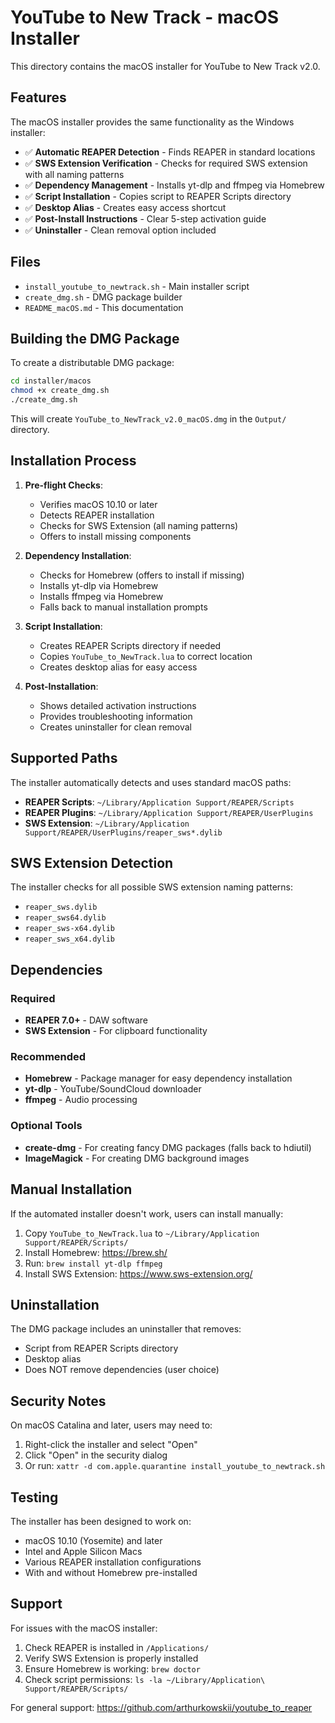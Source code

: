 # YouTube to New Track - macOS Installer

This directory contains the macOS installer for YouTube to New Track v2.0.

## Features

The macOS installer provides the same functionality as the Windows installer:

- ✅ **Automatic REAPER Detection** - Finds REAPER in standard locations
- ✅ **SWS Extension Verification** - Checks for required SWS extension with all naming patterns
- ✅ **Dependency Management** - Installs yt-dlp and ffmpeg via Homebrew
- ✅ **Script Installation** - Copies script to REAPER Scripts directory
- ✅ **Desktop Alias** - Creates easy access shortcut
- ✅ **Post-Install Instructions** - Clear 5-step activation guide
- ✅ **Uninstaller** - Clean removal option included

## Files

- `install_youtube_to_newtrack.sh` - Main installer script
- `create_dmg.sh` - DMG package builder
- `README_macOS.md` - This documentation

## Building the DMG Package

To create a distributable DMG package:

```bash
cd installer/macos
chmod +x create_dmg.sh
./create_dmg.sh
```

This will create `YouTube_to_NewTrack_v2.0_macOS.dmg` in the `Output/` directory.

## Installation Process

1. **Pre-flight Checks**:
   - Verifies macOS 10.10 or later
   - Detects REAPER installation
   - Checks for SWS Extension (all naming patterns)
   - Offers to install missing components

2. **Dependency Installation**:
   - Checks for Homebrew (offers to install if missing)
   - Installs yt-dlp via Homebrew
   - Installs ffmpeg via Homebrew
   - Falls back to manual installation prompts

3. **Script Installation**:
   - Creates REAPER Scripts directory if needed
   - Copies `YouTube_to_NewTrack.lua` to correct location
   - Creates desktop alias for easy access

4. **Post-Installation**:
   - Shows detailed activation instructions
   - Provides troubleshooting information
   - Creates uninstaller for clean removal

## Supported Paths

The installer automatically detects and uses standard macOS paths:

- **REAPER Scripts**: `~/Library/Application Support/REAPER/Scripts`
- **REAPER Plugins**: `~/Library/Application Support/REAPER/UserPlugins`
- **SWS Extension**: `~/Library/Application Support/REAPER/UserPlugins/reaper_sws*.dylib`

## SWS Extension Detection

The installer checks for all possible SWS extension naming patterns:
- `reaper_sws.dylib`
- `reaper_sws64.dylib`
- `reaper_sws-x64.dylib`
- `reaper_sws_x64.dylib`

## Dependencies

### Required
- **REAPER 7.0+** - DAW software
- **SWS Extension** - For clipboard functionality

### Recommended
- **Homebrew** - Package manager for easy dependency installation
- **yt-dlp** - YouTube/SoundCloud downloader
- **ffmpeg** - Audio processing

### Optional Tools
- **create-dmg** - For creating fancy DMG packages (falls back to hdiutil)
- **ImageMagick** - For creating DMG background images

## Manual Installation

If the automated installer doesn't work, users can install manually:

1. Copy `YouTube_to_NewTrack.lua` to `~/Library/Application Support/REAPER/Scripts/`
2. Install Homebrew: https://brew.sh/
3. Run: `brew install yt-dlp ffmpeg`
4. Install SWS Extension: https://www.sws-extension.org/

## Uninstallation

The DMG package includes an uninstaller that removes:
- Script from REAPER Scripts directory
- Desktop alias
- Does NOT remove dependencies (user choice)

## Security Notes

On macOS Catalina and later, users may need to:
1. Right-click the installer and select "Open"
2. Click "Open" in the security dialog
3. Or run: `xattr -d com.apple.quarantine install_youtube_to_newtrack.sh`

## Testing

The installer has been designed to work on:
- macOS 10.10 (Yosemite) and later
- Intel and Apple Silicon Macs
- Various REAPER installation configurations
- With and without Homebrew pre-installed

## Support

For issues with the macOS installer:
1. Check REAPER is installed in `/Applications/`
2. Verify SWS Extension is properly installed
3. Ensure Homebrew is working: `brew doctor`
4. Check script permissions: `ls -la ~/Library/Application\ Support/REAPER/Scripts/`

For general support: https://github.com/arthurkowskii/youtube_to_reaper